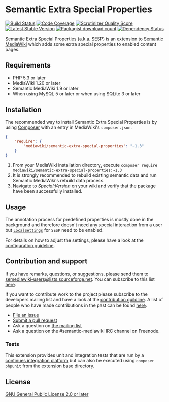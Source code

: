 # Semantic Extra Special Properties
[![Build Status](https://travis-ci.org/SemanticMediaWiki/SemanticExtraSpecialProperties.svg?branch=master)](https://travis-ci.org/SemanticMediaWiki/SemanticExtraSpecialProperties)
[![Code Coverage](https://scrutinizer-ci.com/g/SemanticMediaWiki/SemanticExtraSpecialProperties/badges/coverage.png?s=c5563fd91abeb49b37a6ef999198530b6796dd3c)](https://scrutinizer-ci.com/g/SemanticMediaWiki/SemanticExtraSpecialProperties/)
[![Scrutinizer Quality Score](https://scrutinizer-ci.com/g/SemanticMediaWiki/SemanticExtraSpecialProperties/badges/quality-score.png?s=9cc8ce493f63f5c2c22db71b2061b4b8c21f43ba)](https://scrutinizer-ci.com/g/SemanticMediaWiki/SemanticExtraSpecialProperties/)
[![Latest Stable Version](https://poser.pugx.org/mediawiki/semantic-extra-special-properties/version.png)](https://packagist.org/packages/mediawiki/semantic-extra-special-properties)
[![Packagist download count](https://poser.pugx.org/mediawiki/semantic-extra-special-properties/d/total.png)](https://packagist.org/packages/mediawiki/semantic-extra-special-properties)
[![Dependency Status](https://www.versioneye.com/php/mediawiki:semantic-extra-special-properties/badge.png)](https://www.versioneye.com/php/mediawiki:semantic-extra-special-properties)

Semantic Extra Special Properties (a.k.a. SESP) is an extension to [Semantic MediaWiki][smw] which adds some extra special properties to enabled content pages.

## Requirements

- PHP 5.3 or later
- MediaWiki 1.20 or later
- Semantic MediaWiki 1.9 or later
- When using MySQL 5 or later or when using SQLite 3 or later

## Installation

The recommended way to install Semantic Extra Special Properties is by using [Composer][composer]
with an entry in MediaWiki's `composer.json`.

```json
{
	"require": {
		"mediawiki/semantic-extra-special-properties": "~1.3"
	}
}
```
1. From your MediaWiki installation directory, execute
   `composer require mediawiki/semantic-extra-special-properties:~1.3`
2. It is strongly recommended to rebuild existing semantic data and run
   Semantic MediaWiki's rebuild data process.
3. Navigate to _Special:Version_ on your wiki and verify that the package
   have been successfully installed.

## Usage

The annotation process for predefined properties is mostly done in the background
and therefore doesn't need any special interaction from a user but [`LocalSettings`][mw-localsettings] for
`SESP` need to be enabled.

For details on how to adjust the settings, please have a look at the [configuration guideline](CONFIGURATION.md).

## Contribution and support

If you have remarks, questions, or suggestions, please send them to semediawiki-users@lists.sourceforge.net. You can subscribe to this list [here](http://sourceforge.net/mailarchive/forum.php?forum_name=semediawiki-user).

If you want to contribute work to the project please subscribe to the
developers mailing list and have a look at the [contribution guildline](/CONTRIBUTING.md). A list of people who have made contributions in the past can be found [here][contributors].

* [File an issue](https://github.com/SemanticMediaWiki/SemanticExtraSpecialProperties/issues)
* [Submit a pull request](https://github.com/SemanticMediaWiki/SemanticExtraSpecialProperties/pulls)
* Ask a question on [the mailing list](https://semantic-mediawiki.org/wiki/Mailing_list)
* Ask a question on the #semantic-mediawiki IRC channel on Freenode.

### Tests

This extension provides unit and integration tests that are run by a [continues integration platform][travis]
but can also be executed using `composer phpunit` from the extension base directory.

## License

[GNU General Public License 2.0 or later][licence]

[composer]: https://getcomposer.org/
[licence]: https://www.gnu.org/copyleft/gpl.html
[mwcomposer]: https://www.mediawiki.org/wiki/Composer
[smw]: https://www.semantic-mediawiki.org/wiki/Semantic_MediaWiki
[travis]: https://travis-ci.org/SemanticMediaWiki/SemanticExtraSpecialProperties
[mw-testing]: https://www.mediawiki.org/wiki/Manual:PHP_unit_testing
[mw-update]: https://www.mediawiki.org/wiki/Manual:Update.php
[mw-localsettings]: https://www.mediawiki.org/wiki/Localsettings
[contributors]: https://github.com/SemanticMediaWiki/SemanticExtraSpecialProperties/graphs/contributors
[semver]: http://semver.org/
